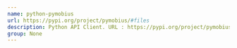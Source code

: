 ```yaml
---
name: python-pymobius
url: https://pypi.org/project/pymobius/#files
description: Python API Client. URL : https://pypi.org/project/pymobius/#files Groups : None
group: None
---
```

